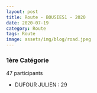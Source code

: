```yaml
---
layout: post
title: Route - BOUSIES1 - 2020
date: 2020-07-19
category: Route
tags: Route
image: assets/img/blog/road.jpeg
---
```


### 1ère Catégorie
47 participants
- DUFOUR JULIEN : 29
